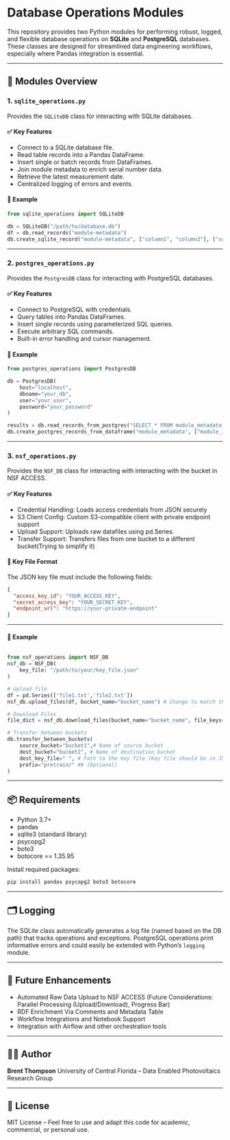 
# Database Operations Modules

This repository provides two Python modules for performing robust, logged, and flexible database operations on **SQLite** and **PostgreSQL** databases. These classes are designed for streamlined data engineering workflows, especially where Pandas integration is essential.

---

## 📁 Modules Overview

### 1. `sqlite_operations.py`

Provides the `SQLiteDB` class for interacting with SQLite databases.

#### ✅ Key Features

* Connect to a SQLite database file.
* Read table records into a Pandas DataFrame.
* Insert single or batch records from DataFrames.
* Join module metadata to enrich serial number data.
* Retrieve the latest measurement date.
* Centralized logging of errors and events.

#### 📌 Example

```python
from sqlite_operations import SQLiteDB

db = SQLiteDB("/path/to/database.db")
df = db.read_records("module-metadata")
db.create_sqlite_record("module-metadata", ["column1", "column2"], ["value1", "value2"])
```

---

### 2. `postgres_operations.py`

Provides the `PostgresDB` class for interacting with PostgreSQL databases.

#### ✅ Key Features

* Connect to PostgreSQL with credentials.
* Query tables into Pandas DataFrames.
* Insert single records using parameterized SQL queries.
* Execute arbitrary SQL commands.
* Built-in error handling and cursor management.

#### 📌 Example

```python
from postgres_operations import PostgresDB

db = PostgresDB(
    host="localhost",
    dbname="your_db",
    user="your_user",
    password="your_password"
)

results = db.read_records_from_postgres("SELECT * FROM module_metadata;")
db.create_postgres_records_from_dataframe("module_metadata", ["module_id", "make"], ["123", "ABC Solar"])
```

---

### 3. `nsf_operations.py` 

Provides the `NSF_DB` class for interacting with interacting with the bucket in NSF ACCESS.

#### ✅ Key Features
* Credential Handling: Loads access credentials from JSON securely
* S3 Client Config: Custom S3-compatible client with private endpoint support
* Upload Support: Uploads raw datafiles using pd.Series.
* Transfer Support: Transfers files from one bucket to a different bucket(Trying to simplify it)

#### 📂 Key File Format

The JSON key file must include the following fields:

```json
{
  "access_key_id": "YOUR_ACCESS_KEY",
  "secret_access_key": "YOUR_SECRET_KEY",
  "endpoint_url": "https://your-private-endpoint"
}
```

---

#### 📌 Example

```python

from nsf_operations import NSF_DB
nsf_db = NSF_DB(
    key_file: "/path/to/your/key_file.json"
)

# Upload file
df = pd.Series(['file1.txt','file2.txt'])
nsf_db.upload_files(df, bucket_name="bucket_name") # Change to match the bucket name to upload files

# Download Files
file_dict = nsf_db.download_files(bucket_name="bucket_name", file_keys=df) 

# Transfer between buckets
db.transfer_between_buckets(
    source_bucket="bucket1",# Name of source bucket
    dest_bucket="bucket2", # Name of destination bucket
    dest_key_file=" ", # Path to the key file (Key file should be in JSON format)
    prefix="pretrain/" ## (Optional)
)

```


---

## 📦 Requirements

* Python 3.7+
* pandas
* sqlite3 (standard library)
* psycopg2
* boto3
* botocore == 1.35.95

Install required packages:

```bash
pip install pandas psycopg2 boto3 botocore
```

---

## 🗂️ Logging

The SQLite class automatically generates a log file (named based on the DB path) that tracks operations and exceptions. PostgreSQL operations print informative errors and could easily be extended with Python’s `logging` module.

---

## 🚀 Future Enhancements

* Automated Raw Data Upload to NSF ACCESS (Future Considerations: Parallel Processing (Upload/Download), Progress Bar)
* RDF Enrichment Via Comments and Metadata Table
* Workflow Integrations and Notebook Support
* Integration with Airflow and other orchestration tools

---

## 🧑‍💻 Author

**Brent Thompson**
University of Central Florida – Data Enabled Photovoltaics Research Group

---

## 📃 License

MIT License – Feel free to use and adapt this code for academic, commercial, or personal use.
